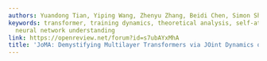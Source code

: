 ```yaml
---
authors: Yuandong Tian, Yiping Wang, Zhenyu Zhang, Beidi Chen, Simon Shaolei Du
keywords: transformer, training dynamics, theoretical analysis, self-attention, interpretability,
  neural network understanding
link: https://openreview.net/forum?id=s7ubAYxMhA
title: 'JoMA: Demystifying Multilayer Transformers via JOint Dynamics of MLP and Attention'
---
```

